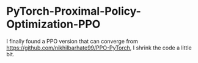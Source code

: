 # PyTorch-Proximal-Policy-Optimization-PPO

I finally found a PPO version that can converge from https://github.com/nikhilbarhate99/PPO-PyTorch, I shrink the code a little bit.
